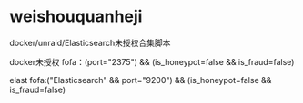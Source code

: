 # weishouquanheji
docker/unraid/Elasticsearch未授权合集脚本

docker未授权
fofa：(port="2375") && (is_honeypot=false && is_fraud=false)

elast
fofa:("Elasticsearch" && port="9200") && (is_honeypot=false && is_fraud=false)
